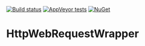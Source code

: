 [![Build status](https://ci.appveyor.com/api/projects/status/458hoqaj6dr94jrj?svg=true)](https://ci.appveyor.com/project/ppittle/httpwebrequestwrapper)
[![AppVeyor tests](https://img.shields.io/appveyor/tests/ppittle/httpwebrequestwrapper.svg?logo=appveyor)](https://ci.appveyor.com/project/ppittle/httpwebrequestwrapper/build/tests)
[![NuGet](https://img.shields.io/nuget/v/HttpWebRequestWrapper.svg)](https://www.nuget.org/packages/HttpWebRequestWrapper)

# HttpWebRequestWrapper